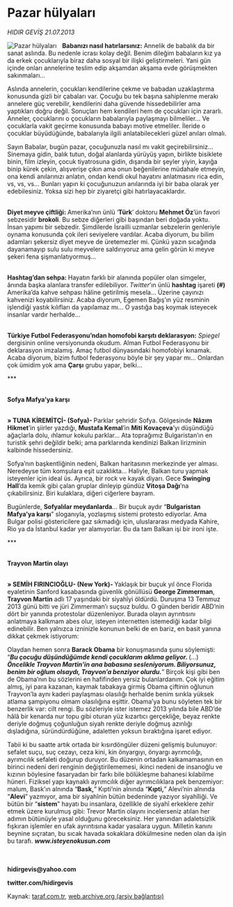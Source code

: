 # Pazar hülyaları

*HIDIR GEVİŞ 21.07.2013*

<div class="yazi"><img align="left" alt="Pazar hülyaları" border="0" src="http://www.taraf.com.tr/fotoraflar/makaleler/pazar-hulyalari_4113_orijinal.jpg" style="border-right-width:10px; border-color:#FFFFFF"/><p><b>Babanızı nasıl hatırlarsınız:</b> Annelik de babalık da bir sanat aslında. Bu nedenle icrası kolay değil. Benim dileğim babaların kız ya da erkek çocuklarıyla biraz daha sosyal bir ilişki geliştirmeleri. Yani gün içinde onları annelerine teslim edip akşamdan akşama evde görüşmekten sakınmaları... </p>
<p>Aslında annelerin, çocukları kendilerine çekme ve babadan uzaklaştırma konusunda gizli bir çabaları var. Çocuğu bu tek başına sahiplenme merakı annelere güç verebilir, kendilerini daha güvende hissedebilirler ama yaptıkları doğru değil. Sonuçları hem kendileri hem de çocukları için zararlı. Anneler, çocuklarını o çocukların babalarıyla paylaşmayı bilmeliler... Ve çocuklarla vakit geçirme konusunda babayı motive etmeliler. İleride o çocuklar büyüdüğünde, babalarıyla ilgili anlatabilecekleri güzel anıları olmalı.</p>
<p>Sayın Babalar, bugün pazar, çocuğunuzla nasıl mı vakit geçirebilirsiniz... Sinemaya gidin, balık tutun, doğal alanlarda yürüyüş yapın, birlikte bisiklete binin, film izleyin, çocuk tiyatrosuna gidin, dışarıda bir şeyler yiyin, kayığa binip kürek çekin, alışverişe çıkın ama onun beğenilerine müdahale etmeyin, ona kendi anılarınızı anlatın, ondan kendi okul hayatını anlatmasını rica edin, vs, vs, vs... Bunları yapın ki çocuğunuzun anılarında iyi bir baba olarak yer edebilesiniz. Yoksa sizi hep bir ziyaretçi gibi hatırlayacaklardır.</p>
<p><b><br/>Diyet meyve çiftliği: </b>Amerika’nın ünlü ‘<b>Türk</b>’ doktoru <b>Mehmet Öz</b>’ün favori sebzesidir <b>brokoli</b>. Bu sebze diğerleri gibi başından beri doğada yoktu. İnsan yapımı bir sebzedir. Şimdilerde İsrailli uzmanlar sebzelerin genleriyle oynama konusunda çok ileri seviyelere vardılar. Acaba diyorum, bu bilim adamları şekersiz diyet meyve de üretemezler mi. Çünkü yazın sıcağında dayanamayıp sulu sulu meyvelere saldırıyoruz ama gelin görün ki meyve şekeri fena şişmanlatıyormuş...</p>
<p><b><br/>Hashtag’dan sehpa: </b>Hayatın farklı bir alanında popüler olan simgeler, ânında başka alanlara transfer edilebiliyor. <i>Twitter</i>’ın ünlü <b>hashtag</b> işareti <b>(#)</b> Amerika’da kahve sehpası hâline getirilmiş mesela... Üzerine çayınızı kahvenizi koyabilirsiniz. Acaba diyorum, Egemen Bağış’ın yüz resminin işlendiği yastık kılıfları da yapılamaz mı... O yastığa baş koymak isteyecek insanlar vardır herhalde...</p>
<p><b><br/>Türkiye Futbol Federasyonu’ndan homofobi karşıtı deklarasyon:</b> <i>Spiegel</i> dergisinin online versiyonunda okudum. Alman Futbol Federasyonu bir deklarasyon imzalamış. Amaç futbol dünyasındaki homofobiyi kınamak. Acaba diyorum, bizim futbol federasyonu böyle bir şey yapar mı... Onlardan çok ümidim yok ama <b>Çarşı</b> grubu yapar, belki...</p>
<p>***</p>
<p><b><br/>Sofya Mafya’ya karşı</b></p>
<p><b><br/>» TUNA KİREMİTÇİ- (Sofya)- </b>Parklar şehridir Sofya. Gölgesinde <b>Nâzım Hikmet</b>’in şiirler yazdığı, <b>Mustafa Kemal</b>’in <b>Miti Kovaçeva</b>’yı düşündüğü ağaçlarla dolu, ıhlamur kokulu parklar... Ata toprağımız Bulgaristan’ın en turistik şehri değildir belki; ama parklarında kendinizi Balkan lirizminin kalbinde hissedersiniz. </p>
<p>Sofya’nın başkentliğinin nedeni, Balkan haritasının merkezinde yer alması. Neredeyse tüm komşulara eşit uzaklıkta... Haliyle, Balkan turu yapmak isteyenler için ideal üs. Ayrıca, bir rock ve kayak diyarı. Gece <b>Swinging Hall</b>’da kemik gibi çalan gruplar dinleyip gündüz <b>Vitoşa Dağı</b>’na çıkabilirsiniz. Biri kulaklara, diğeri ciğerlere bayram. </p>
<p>Bugünlerde, <b>Sofyalılar meydanlarda</b>... Bir buçuk aydır “<b>Bulgaristan Mafya’ya karşı</b>” sloganıyla, yozlaşmış sistemi protesto ediyorlar. Ama Bulgar polisi göstericilere gaz sıkmadığı için, uluslararası medyada Kahire, Rio ya da İstanbul kadar yer alamıyorlar. Bu da tam Balkan işi bir ironi işte. </p>
<p>***</p>
<p><b><br/>Trayvon Martin olayı</b></p>
<p><b><br/>» SEMİH FIRINCIOĞLU- (New York)- </b>Yaklaşık bir buçuk yıl önce Florida eyaletinin Sanford kasabasında güvenlik gönüllüsü <b>George Zimmerman</b>, <b>Trayvon Martin</b> adlı 17 yaşındaki bir siyahîyi öldürdü. Duruşma 13 Temmuz 2013 günü bitti ve jüri Zimmerman’ı suçsuz buldu. O günden beridir ABD’nin dört bir yanında protestolar düzenleniyor. Burada olayın ayrıntısını anlatmaya kalkmam abes olur, isteyen internetten istemediği kadar bilgi edinebilir. Ben yalnızca izninizle konunun belki de en bariz, en basit yanına dikkat çekmek istiyorum:</p>
<p>Olaydan hemen sonra <b>Barack Obama</b> bir konuşmasında şunu söylemişti: “<b><i>Bu çocuğu düşündüğümde kendi çocuklarım aklıma geliyor. </i></b>(...) <b><i>Öncelikle Trayvon Martin’in ana babasına sesleniyorum. Biliyorsunuz, benim bir oğlum olsaydı, Trayvon’a benziyor olurdu.</i></b>” Birçok kişi gibi ben de Obama’nın bu sözlerini en hafifinden yersiz bulanlardanım. Çok iyi eğitim almış, iyi para kazanan, kaymak tabakaya girmiş Obama çiftinin oğlunun Trayvon’la aynı kaderi paylaşması olasılığı herhalde benim sırıkla yüksek atlama şampiyonu olmam olasılığına eşittir. Obama’ya bunu söyleten tek bir benzerlik var: cilt rengi. Bu sözleriyle ister istemez 2013 yılında bile ABD’de hâlâ bir kenarda nur topu gibi oturan yüz kızartıcı gerçekliğe, beyaz renkte deriyle doğmuş çoğunluğun siyah renkte deriyle doğmuş azınlığı dışladığına, süründürdüğüne, adaletten yoksun bıraktığına işaret ediyor. </p>
<p>Tabii ki bu saatte artık ortada bir kısırdöngüler düzeni gelişmiş bulunuyor: sefalet suçu, suç cezayı, ceza kini, kin önyargıyı, önyargı ayrımcılığı, ayrımcılık sefaleti doğurup duruyor. Bu düzenin ortadan kalkamamasının en birinci nedeni deri renginin değiştirilememesi, ikinci nedeni de insanoğlu ve kızının böylesine fasaryadan bir farkı bile bölükleşme bahanesi kılabilme hüneri. Fiziksel yapı kaynaklı ayrımcılık diğer ayrımcılıklara pek benzemiyor: malum, Bask’ın alnında “<b>Bask,</b>” Kıpti’nin alnında “<b>Kıpti,</b>” Alevi’nin alnında “<b>Alevi</b>” yazmıyor, ama bir siyahînin bütün bedeninde yazıyor siyahîliği. Ve bütün bir “<b>sistem</b>” hayatı bu insanlara, özellikle de siyahî erkeklere zehir etmek üzere kurulmuş gibi: Trevor Martin olayını incelerseniz atılan her adımın bütünüyle yasal olduğunu göreceksiniz. Her yanından adaletsizlik fışkıran işlemler en ufak ayrıntısına kadar yasalara uygun. Milletin kanını beynine sıçratan, bu sıcak havada sokaklara dökülmesine neden olan da işin bu tarafı.  <b><i>www.isteyenokusun.com</i></b></p>
<p><b><br/><br/>hidirgevis@yahoo.com</b></p>
<p><b>twitter.com/hidirgevis</b></p>
</div>

Kaynak: [taraf.com.tr](http://www.taraf.com.tr:80/hidir-gevis-2/makale-pazar-hulyalari.htm), [web.archive.org (arşiv bağlantısı)](http://web.archive.org/web/20130722180530/http://www.taraf.com.tr:80/hidir-gevis-2/makale-pazar-hulyalari.htm)
